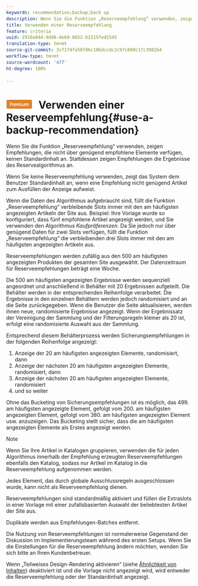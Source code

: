 ```yaml
---
keywords: recommendation;backup;back up
description: Wenn Sie die Funktion „Reserveempfehlung“ verwenden, zeigen Empfehlungen, die nicht über genügend empfohlene Elemente verfügen, keinen Standardinhalt an. Stattdessen zeigen Empfehlungen die Ergebnisse des Reservealgorithmus an.
title: Verwenden einer Reserveempfehlung
feature: criteria
uuid: 2910a844-9dd6-4e69-8652-b2215fed1545
translation-type: tm+mt
source-git-commit: 3cf1f4fa56f86c106dccdc2c97c080c17c3982b4
workflow-type: tm+mt
source-wordcount: '477'
ht-degree: 100%

---
```



# ![PREMIUM](/help/assets/premium.png) Verwenden einer Reserveempfehlung{#use-a-backup-recommendation}

Wenn Sie die Funktion „Reserveempfehlung“ verwenden, zeigen Empfehlungen, die nicht über genügend empfohlene Elemente verfügen, keinen Standardinhalt an. Stattdessen zeigen Empfehlungen die Ergebnisse des Reservealgorithmus an.

Wenn Sie keine Reserveempfehlung verwenden, zeigt das System dem Benutzer Standardinhalt an, wenn eine Empfehlung nicht genügend Artikel zum Ausfüllen der Anzeige aufweist.

Wenn die Daten des Algorithmus aufgebraucht sind, füllt die Funktion „Reserveempfehlung“ verbleibende Slots immer mit den am häufigsten angezeigten Artikeln der Site aus. Beispiel: Ihre Vorlage wurde so konfiguriert, dass fünf empfohlene Artikel angezeigt werden, und Sie verwenden den Algorithmus *Kaufpräferenzen*. Da Sie jedoch nur über genügend Daten für zwei Slots verfügen, füllt die Funktion „Reserveempfehlung“ die verbleibenden drei Slots immer mit den am häufigsten angezeigten Artikeln aus.

Reserveempfehlungen werden zufällig aus den 500 am häufigsten angezeigten Produkten der gesamten Site ausgewählt. Der Datenzeitraum für Reserveempfehlungen beträgt eine Woche.

Die 500 am häufigsten angezeigten Ergebnisse werden sequenziell angeordnet und anschließend in Behälter mit 20 Ergebnissen aufgeteilt. Die Behälter werden in der entsprechenden Reihenfolge verarbeitet. Die Ergebnisse in den einzelnen Behältern werden jedoch randomisiert und an die Seite zurückgegeben. Wenn die Benutzer die Seite aktualisieren, werden ihnen neue, randomisierte Ergebnisse angezeigt. Wenn der Ergebnissatz der Vereinigung der Sammlung und der Filterungsregeln kleiner als 20 ist, erfolgt eine randomisierte Auswahl aus der Sammlung.

Entsprechend diesem Behälterprozess werden Sicherungsempfehlungen in der folgenden Reihenfolge angezeigt:

1. Anzeige der 20 am häufigsten angezeigten Elemente, randomisiert, dann
1. Anzeige der nächsten 20 am häufigsten angezeigten Elemente, randomisiert, dann
1. Anzeige der nächsten 20 am häufigsten angezeigten Elemente, randomisiert
1. und so weiter

Ohne das Bucketing von Sicherungsempfehlungen ist es möglich, das 499. am häufigsten angezeigte Element, gefolgt vom 200. am häufigsten angezeigten Element, gefolgt vom 380. am häufigsten angezeigten Element usw. anzuzeigen. Das Bucketing stellt sicher, dass die am häufigsten angezeigten Elemente als Erstes angezeigt werden.

>[!NOTE]
>
>Wenn Sie Ihre Artikel in Katalogen gruppieren, verwenden die für jeden Algorithmus innerhalb der Empfehlung erzeugten Reserveempfehlungen ebenfalls den Katalog, sodass nur Artikel im Katalog in die Reserveempfehlung aufgenommen werden.

Jedes Element, das durch globale Ausschlussregeln ausgeschlossen wurde, kann nicht als Reserveempfehlung dienen.

Reserveempfehlungen sind standardmäßig aktiviert und füllen die Extraslots in einer Vorlage mit einer zufallsbasierten Auswahl der beliebtesten Artikel der Site aus.

Duplikate werden aus Empfehlungen-Batches entfernt.

Die Nutzung von Reserveempfehlungen ist normalerweise Gegenstand der Diskussion im Implementierungsteam während des ersten Setups. Wenn Sie die Einstellungen für die Reserveempfehlung ändern möchten, wenden Sie sich bitte an Ihren Kundenbetreuer.

Wenn „Teilweises Design-Rendering aktivieren“ (siehe  [Ähnlichkeit von Inhalten](../../c-recommendations/c-algorithms/create-new-algorithm.md#concept_BC16005C7A1E4F1A87E33D16221F4A96)) deaktiviert ist und die Vorlage nicht angezeigt wird, wird entweder die Reserveempfehlung oder der Standardinhalt angezeigt.
